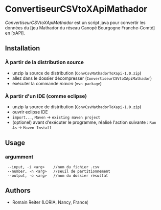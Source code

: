 # ConvertiseurCSVtoXApiMathador

*ConvertiseurCSVtoXApiMathador* est un script java pour convertir les données du [jeu Mathador du réseau Canopé Bourgogne Franche-Comté] en [xAPI].

## Installation

### À partir de la distribution source

- unzip la source de distribution (`ConvCsvMathadorToXapi-1.0.zip`)
- allez dans le dossier décompresser (`ConvertiseurCSVtoXApiMathador`)
- éxécuter la commande *maven* (`mvn package`)

### À partir d'un IDE (comme eclipse)

- unzip la source de distribution (`ConvCsvMathadorToXapi-1.0.zip`)
- ouvrir eclipse IDE
- `import...`, `Maven` -> `existing maven project`
- (optionel) avant d'exécuter le programme, réalisé l'action suivante : `Run As` -> `Maven Install`

## Usage

### argumment

```
 --input, -i <arg>    //nom du fichier .csv
 --number, -n <arg>   //seuil de partitionnement
 --output, -o <arg>   //nom du dossier résultat
```

## Authors

- Romain Reiter (LORIA, Nancy, France)
